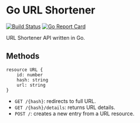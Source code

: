 Go URL Shortener
================

[![Build Status](https://travis-ci.org/myhro/go-url-shortener.svg?branch=master)](https://travis-ci.org/myhro/go-url-shortener)
[![Go Report Card](https://goreportcard.com/badge/github.com/myhro/go-url-shortener)](https://goreportcard.com/report/github.com/myhro/go-url-shortener)

URL Shortener API written in Go.

## Methods

```
resource URL {
    id: number
    hash: string
    url: string
}
```

* `GET /{hash}`: redirects to full URL.
* `GET /{hash}/details`: returns URL details.
* `POST /`: creates a new entry from a URL resource.
